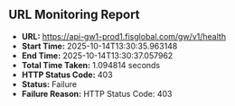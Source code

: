 ## URL Monitoring Report

- **URL:** https://api-gw1-prod1.fisglobal.com/gw/v1/health
- **Start Time:** 2025-10-14T13:30:35.963148
- **End Time:** 2025-10-14T13:30:37.057962
- **Total Time Taken:** 1.094814 seconds
- **HTTP Status Code:** 403
- **Status:** Failure
- **Failure Reason:** HTTP Status Code: 403
